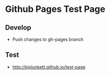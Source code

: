 # Github Pages Test Page
## Develop
- Push changes to gh-pages branch

## Test
- http://kjplunkett.github.io/test-page
